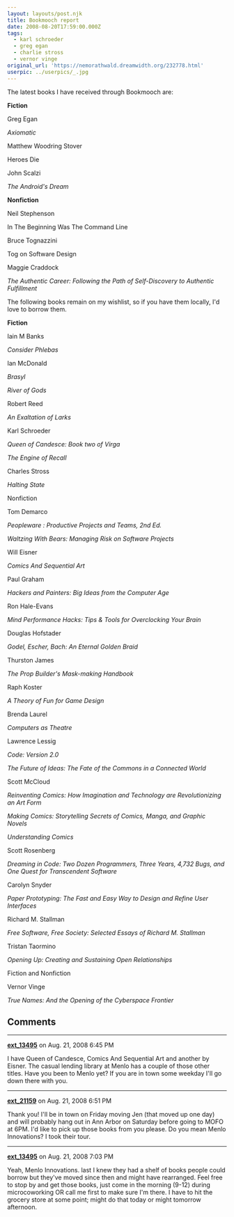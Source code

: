 ```yaml
---
layout: layouts/post.njk
title: Bookmooch report
date: 2008-08-20T17:59:00.000Z
tags: 
  - karl schroeder
  - greg egan
  - charlie stross
  - vernor vinge
original_url: 'https://nemorathwald.dreamwidth.org/232778.html'
userpic: ../userpics/_.jpg
---
```

The latest books I have received through Bookmooch are:

**Fiction**

Greg Egan

_Axiomatic_

Matthew Woodring Stover

Heroes Die

John Scalzi

_The Android's Dream_

**Nonfiction**

Neil Stephenson

In The Beginning Was The Command Line

Bruce Tognazzini

Tog on Software Design

Maggie Craddock

_The Authentic Career: Following the Path of Self-Discovery to Authentic Fulfillment_

The following books remain on my wishlist, so if you have them locally, I'd love to borrow them.

**Fiction**

Iain M Banks

_Consider Phlebas_

Ian McDonald

_Brasyl_

_River of Gods_

Robert Reed

_An Exaltation of Larks_

Karl Schroeder

_Queen of Candesce: Book two of Virga_

_The Engine of Recall_

Charles Stross

_Halting State_

Nonfiction

Tom Demarco

_Peopleware : Productive Projects and Teams, 2nd Ed._

_Waltzing With Bears: Managing Risk on Software Projects_

Will Eisner

_Comics And Sequential Art_

Paul Graham

_Hackers and Painters: Big Ideas from the Computer Age_

Ron Hale-Evans

_Mind Performance Hacks: Tips & Tools for Overclocking Your Brain_

Douglas Hofstader

_Godel, Escher, Bach: An Eternal Golden Braid_

Thurston James

_The Prop Builder's Mask-making Handbook_

Raph Koster

_A Theory of Fun for Game Design_

Brenda Laurel

_Computers as Theatre_

Lawrence Lessig

_Code: Version 2.0_

_The Future of Ideas: The Fate of the Commons in a Connected World_

Scott McCloud

_Reinventing Comics: How Imagination and Technology are Revolutionizing an Art Form_

_Making Comics: Storytelling Secrets of Comics, Manga, and Graphic Novels_

_Understanding Comics_

Scott Rosenberg

_Dreaming in Code: Two Dozen Programmers, Three Years, 4,732 Bugs, and One Quest for Transcendent Software_

Carolyn Snyder

_Paper Prototyping: The Fast and Easy Way to Design and Refine User Interfaces_

Richard M. Stallman

_Free Software, Free Society: Selected Essays of Richard M. Stallman_

Tristan Taormino

_Opening Up: Creating and Sustaining Open Relationships_

Fiction and Nonfiction

Vernor Vinge

_True Names: And the Opening of the Cyberspace Frontier_

## Comments

---

**[ext_13495](https://www.dreamwidth.org/users/ext_13495)** on Aug. 21, 2008 6:45 PM

I have Queen of Candesce, Comics And Sequential Art and another by Eisner. The casual lending library at Menlo has a couple of those other titles. Have you been to Menlo yet? If you are in town some weekday I'll go down there with you.

---

**[ext_21159](https://www.dreamwidth.org/users/ext_21159)** on Aug. 21, 2008 6:51 PM

Thank you! I'll be in town on Friday moving Jen (that moved up one day) and will probably hang out in Ann Arbor on Saturday before going to MOFO at 6PM. I'd like to pick up those books from you please. Do you mean Menlo Innovations? I took their tour.

---

**[ext_13495](https://www.dreamwidth.org/users/ext_13495)** on Aug. 21, 2008 7:03 PM

Yeah, Menlo Innovations. last I knew they had a shelf of books people could borrow but they've moved since then and might have rearranged. Feel free to stop by and get those books, just come in the morning (9-12) during microcoworking OR call me first to make sure I'm there. I have to hit the grocery store at some point; might do that today or might tomorrow afternoon.
